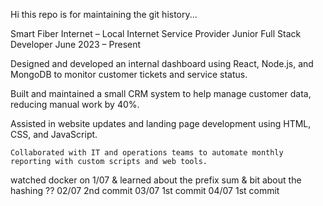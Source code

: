 Hi this repo is for maintaining the git history...


Smart Fiber Internet – Local Internet Service Provider
Junior Full Stack Developer
June 2023 – Present

<!-- Provided customer and technical support for fiber internet services, resolving connectivity and hardware issues. -->

Designed and developed an internal dashboard using React, Node.js, and MongoDB to monitor customer tickets and service status.

Built and maintained a small CRM system to help manage customer data, reducing manual work by 40%.

Assisted in website updates and landing page development using HTML, CSS, and JavaScript.

    Collaborated with IT and operations teams to automate monthly reporting with custom scripts and web tools.

 watched docker on 1/07
 & learned about the prefix sum & bit about the hashing ??
 02/07 2nd commit
 03/07 1st commit 
 04/07 1st commit 

